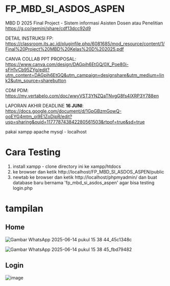 # FP_MBD_SI_ASDOS_ASPEN
MBD D 2025 Final Project - Sistem informasi Asisten Dosen atau Penelitian
https://g.co/gemini/share/cdf13dcc92d9

DETAIL INSTRUKSI FP:
https://classroom.its.ac.id/pluginfile.php/6081685/mod_resource/content/1/Final%20Project%20MBD%20Kelas%20D%202025.pdf

CANVA COLLAB PPT PROPOSAL:
https://www.canva.com/design/DAGpih6EtGQ/0X_Poe80i-sFH1vCb95ZYg/edit?utm_content=DAGpih6EtGQ&utm_campaign=designshare&utm_medium=link2&utm_source=sharebutton

CDM PDM:
https://my.vertabelo.com/doc/wwyVST3YNZQaTNvgG8fs4lXRP3Y788en

LAPORAN AKHIR DEADLINE **16 JUNI**: 
https://docs.google.com/document/d/1GpGBzmGowQ-ooEYG4mtm_oi9E1ZoDjpR/edit?usp=sharing&ouid=117778743842280561503&rtpof=true&sd=true

pakai xampp apache mysql - localhost

# Cara Testing
1. install xampp - clone directory ini ke xampp/htdocs
2. ke browser dan ketik http://localhost/FP_MBD_SI_ASDOS_ASPEN/public
3. newtab ke browser dan ketik http://localhost/phpmyadmin/ dan buat database baru bernama 'fp_mbd_si_asdos_aspen' agar bisa testing login.php

# tampilan 
## Home
![Gambar WhatsApp 2025-06-14 pukul 15 38 44_45c1348c](https://github.com/user-attachments/assets/f84ab7cb-36b2-49c1-8b74-282ccb52cc59)

![Gambar WhatsApp 2025-06-14 pukul 15 38 45_fbd79482](https://github.com/user-attachments/assets/969e11cd-35e3-4e24-80dc-18d5cdcddab3)

## Login 
![image](https://github.com/user-attachments/assets/827bfefc-ca79-4106-80dc-5fd6c15b4a87)



